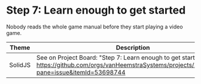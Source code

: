 # Step 7: Learn enough to get started

Nobody reads the whole game manual before they start playing a video game.

| Theme | Description |
| -- | -- |
| SolidJS | See on Project Board: "Step 7: Learn enough to get started" at https://github.com/orgs/vanHeemstraSystems/projects/35/views/1?pane=issue&itemId=53698744 |
